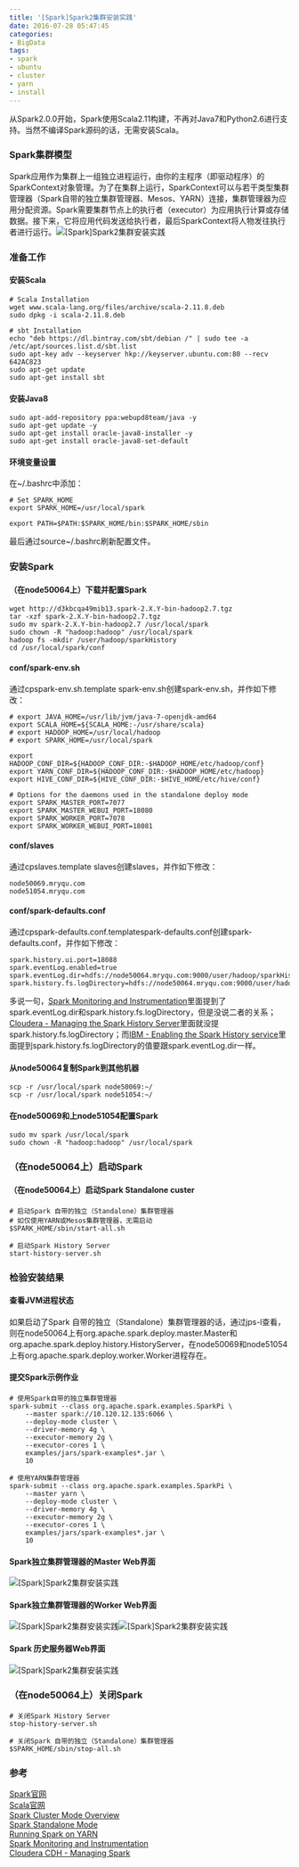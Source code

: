 ```yaml
---
title: '[Spark]Spark2集群安装实践'
date: 2016-07-28 05:47:45
categories: 
- BigData
tags: 
- spark
- ubuntu
- cluster
- yarn
- install
---
```

从Spark2.0.0开始，Spark使用Scala2.11构建，不再对Java7和Python2.6进行支持。当然不编译Spark源码的话，无需安装Scala。

### Spark集群模型

Spark应用作为集群上一组独立进程运行，由你的主程序（即驱动程序）的SparkContext对象管理。为了在集群上运行，SparkContext可以与若干类型集群管理器（Spark自带的独立集群管理器、Mesos、YARN）连接，集群管理器为应用分配资源。Spark需要集群节点上的执行者（executor）为应用执行计算或存储数据。接下来，它将应用代码发送给执行者，最后SparkContext将人物发往执行者进行运行。![[Spark]Spark2集群安装实践](/images/2016/7/0026uWfMzy77TIkyyOda1.png)

### 准备工作

#### 安装Scala
```
# Scala Installation
wget www.scala-lang.org/files/archive/scala-2.11.8.deb
sudo dpkg -i scala-2.11.8.deb

# sbt Installation
echo "deb https://dl.bintray.com/sbt/debian /" | sudo tee -a /etc/apt/sources.list.d/sbt.list
sudo apt-key adv --keyserver hkp://keyserver.ubuntu.com:80 --recv 642AC823
sudo apt-get update
sudo apt-get install sbt
```
#### 安装Java8
```
sudo apt-add-repository ppa:webupd8team/java -y
sudo apt-get update -y
sudo apt-get install oracle-java8-installer -y
sudo apt-get install oracle-java8-set-default
```
#### 环境变量设置
在~/.bashrc中添加：
```
# Set SPARK_HOME
export SPARK_HOME=/usr/local/spark

export PATH=$PATH:$SPARK_HOME/bin:$SPARK_HOME/sbin
```
最后通过source~/.bashrc刷新配置文件。

### 安装Spark

#### （在node50064上）下载并配置Spark
```
wget http://d3kbcqa49mib13.spark-2.X.Y-bin-hadoop2.7.tgz
tar -xzf spark-2.X.Y-bin-hadoop2.7.tgz
sudo mv spark-2.X.Y-bin-hadoop2.7 /usr/local/spark
sudo chown -R "hadoop:hadoop" /usr/local/spark
hadoop fs -mkdir /user/hadoop/sparkHistory
cd /usr/local/spark/conf
```
#### conf/spark-env.sh
通过cpspark-env.sh.template spark-env.sh创建spark-env.sh，并作如下修改：
```
# export JAVA_HOME=/usr/lib/jvm/java-7-openjdk-amd64
export SCALA_HOME=${SCALA_HOME:-/usr/share/scala}
# export HADOOP_HOME=/usr/local/hadoop
# export SPARK_HOME=/usr/local/spark

export HADOOP_CONF_DIR=${HADOOP_CONF_DIR:-$HADOOP_HOME/etc/hadoop/conf}
export YARN_CONF_DIR=${HADOOP_CONF_DIR:-$HADOOP_HOME/etc/hadoop}
export HIVE_CONF_DIR=${HIVE_CONF_DIR:-$HIVE_HOME/etc/hive/conf}

# Options for the daemons used in the standalone deploy mode
export SPARK_MASTER_PORT=7077
export SPARK_MASTER_WEBUI_PORT=18080
export SPARK_WORKER_PORT=7078
export SPARK_WORKER_WEBUI_PORT=18081
```
#### conf/slaves
通过cpslaves.template slaves创建slaves，并作如下修改：
```
node50069.mryqu.com
node51054.mryqu.com
```
#### conf/spark-defaults.conf
通过cpspark-defaults.conf.templatespark-defaults.conf创建spark-defaults.conf，并作如下修改：
```
spark.history.ui.port=18088
spark.eventLog.enabled=true
spark.eventLog.dir=hdfs://node50064.mryqu.com:9000/user/hadoop/sparkHistory
spark.history.fs.logDirectory=hdfs://node50064.mryqu.com:9000/user/hadoop/sparkHistory
```
多说一句，[Spark Monitoring and Instrumentation](http://spark.apache.org/docs/latest/monitoring.html)里面提到了spark.eventLog.dir和spark.history.fs.logDirectory，但是没说二者的关系；[Cloudera - Managing the Spark History Server](https://www.cloudera.com/documentation/enterprise/latest/topics/admin_spark_history_server.html)里面就没提spark.history.fs.logDirectory；而[IBM - Enabling the Spark History service](https://www.ibm.com/support/knowledgecenter/SS3MQL_1.1.1/management_sym/spark_configuring_history_service.html)里面提到spark.history.fs.logDirectory的值要跟spark.eventLog.dir一样。
#### 从node50064复制Spark到其他机器
```
scp -r /usr/local/spark node50069:~/
scp -r /usr/local/spark node51054:~/
```
#### 在node50069和上node51054配置Spark
```
sudo mv spark /usr/local/spark
sudo chown -R "hadoop:hadoop" /usr/local/spark
```

### （在node50064上）启动Spark

#### （在node50064上）启动Spark Standalone custer
```
# 启动Spark 自带的独立（Standalone）集群管理器
# 如仅使用YARN或Mesos集群管理器，无需启动
$SPARK_HOME/sbin/start-all.sh

# 启动Spark History Server
start-history-server.sh
```

### 检验安装结果

#### 查看JVM进程状态
如果启动了Spark 自带的独立（Standalone）集群管理器的话，通过jps-l查看，则在node50064上有org.apache.spark.deploy.master.Master和org.apache.spark.deploy.history.HistoryServer，在node50069和node51054上有org.apache.spark.deploy.worker.Worker进程存在。
#### 提交Spark示例作业
```
# 使用Spark自带的独立集群管理器
spark-submit --class org.apache.spark.examples.SparkPi \
    --master spark://10.120.12.135:6066 \
    --deploy-mode cluster \
    --driver-memory 4g \
    --executor-memory 2g \
    --executor-cores 1 \
    examples/jars/spark-examples*.jar \
    10

# 使用YARN集群管理器
spark-submit --class org.apache.spark.examples.SparkPi \
    --master yarn \
    --deploy-mode cluster \
    --driver-memory 4g \
    --executor-memory 2g \
    --executor-cores 1 \
    examples/jars/spark-examples*.jar \
    10
```

#### Spark独立集群管理器的Master Web界面
![[Spark]Spark2集群安装实践](/images/2016/7/0026uWfMzy77VIfStguf2.jpg)
#### Spark独立集群管理器的Worker Web界面
![[Spark]Spark2集群安装实践](/images/2016/7/0026uWfMzy77VWTuDqM18.jpg)![[Spark]Spark2集群安装实践](/images/2016/7/0026uWfMzy77VX4YcXm50.jpg)
#### Spark 历史服务器Web界面
![[Spark]Spark2集群安装实践](/images/2016/7/0026uWfMzy77VIuEDRk66.png)
### （在node50064上）关闭Spark
```
# 关闭Spark History Server
stop-history-server.sh

# 关闭Spark 自带的独立（Standalone）集群管理器
$SPARK_HOME/sbin/stop-all.sh
```

### 参考

[Spark官网](http://spark.apache.org/)    
[Scala官网](https://www.scala-lang.org/)    
[Spark Cluster Mode Overview](http://spark.apache.org/docs/latest/cluster-overview.html)    
[Spark Standalone Mode](http://spark.apache.org/docs/latest/spark-standalone.html)    
[Running Spark on YARN](http://spark.apache.org/docs/latest/running-on-yarn.html)    
[Spark Monitoring and Instrumentation](http://spark.apache.org/docs/latest/monitoring.html)    
[Cloudera CDH - Managing Spark](https://www.cloudera.com/documentation/enterprise/latest/topics/admin_spark.html)    